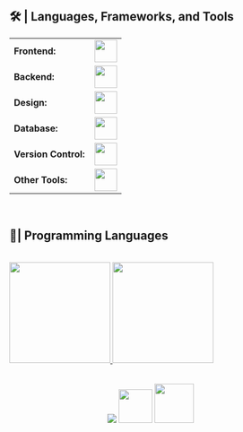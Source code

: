 
<h2>🛠️ | Languages, Frameworks, and Tools </h2>
<table>

 <tr>
        <td style="font-weight: bold; padding-right: 10px; vertical-align: center;">Frontend:</td>
        <td><img height="40" src="https://skillicons.dev/icons?i=react,nextjs,tailwind,bootstrap,html,css,js"/></td>
    </tr>
     <tr>
        <td style="font-weight: bold; padding-right: 10px; vertical-align: center; border: none;">Backend:</td>
        <td><img height="40" src="https://skillicons.dev/icons?i=nodejs,express,vercel,netlify"/></td>
    </tr>
    <tr>
        <td style="font-weight: bold; padding-right: 10px; vertical-align: center; border: none;">Design:</td>
        <td><img height="40" src="https://skillicons.dev/icons?i=aftereffects,figma,premierepro,canva"/></td>
    </tr>
    <tr>
        <td style="font-weight: bold; padding-right: 10px; vertical-align: center; border: none;">Database:</td>
        <td><img height="40" src="https://skillicons.dev/icons?i=mysql,postgresql,firebase,mongodb,appwrite"/></td>
    </tr>
    <tr>
        <td style="font-weight: bold; padding-right: 10px; vertical-align: center; border: none;">Version Control:</td>
        <td><img height="40" src="https://skillicons.dev/icons?i=github,gitlab,bitbucket"/></td>
    </tr>
    <tr>
        <td style="font-weight: bold; padding-right: 10px; vertical-align: center; border: none;">Other Tools:</td>
        <td><img height="40" src="https://skillicons.dev/icons?i=vscode,anaconda,postman"/></td>
    </tr>
</table>
<br>





<h2>🪬| Programming Languages</h2>
<br>

<a href="https://github.com/sahil-172002">
<img height="180em" src="https://github-readme-stats-eight-theta.vercel.app/api?username=sahil-172002&show_icons=true&theme=algolia&include_all_commits=true&count_private=true"/>

<a href="https://github.com/DenverCoder1/github-readme-streak-stats">
   <img height="180em" src="https://github-readme-stats-eight-theta.vercel.app/api/top-langs/?username=sahil-172002&layout=compact&langs_count=8&theme=algolia&include_all_commits=true&count_private=true"/>
  </a>
  <br>
  <br>
  <br>
<div align="center">
<a style="text-decoration: none" target="_blank"href="https://github.com/sahil-172002">
<img src="https://visitor-badge.laobi.icu/badge?page_id=sahil-172002.sahil-172002&left_color=gray&right_color=blue&left_text=Coders%20visitors">
</a>
<a style="text-decoration: none" target="_blank" href="https://x.com/Sahil_1718_" >
<img width="60"src="https://img.shields.io/twitter/follow/chipro?label=Follow&style=social">
</a>
<a style="text-decoration: none" target="_blank" href="https://www.linkedin.com/in/sahil-andhare-3248b5205/" >
<img width="70"src="https://img.shields.io/badge/-Connect-blue?style=flat&logo=Linkedin&logoColor=white">
</a>
</div>



 


